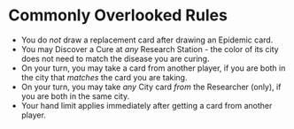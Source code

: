 # Commonly Overlooked Rules
- You do _not_ draw a replacement card after drawing an Epidemic card.
- You may Discover a Cure at _any_ Research Station - the color of its city does not need to match the disease you are curing.
- On your turn, you may take a card from another player, if you are both in the city that _matches_ the card you are taking.
- On your turn, you may take _any_ City card _from_ the Researcher (only), if you are both in the same city.
- Your hand limit applies immediately after getting a card from another player.